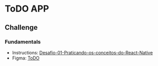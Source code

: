 # ToDO APP

## Challenge

### Fundamentals

- Instructions: [Desafio-01-Praticando-os-conceitos-do-React-Native](https://efficient-sloth-d85.notion.site/Desafio-01-Praticando-os-conceitos-do-React-Native-f8f164e29df74cd987e1f9aebf142ffb)
- Figma: [ToDO](https://www.figma.com/file/1XfZQGSWk4HWjvwcjd2nOP/ToDo-List/duplicate)